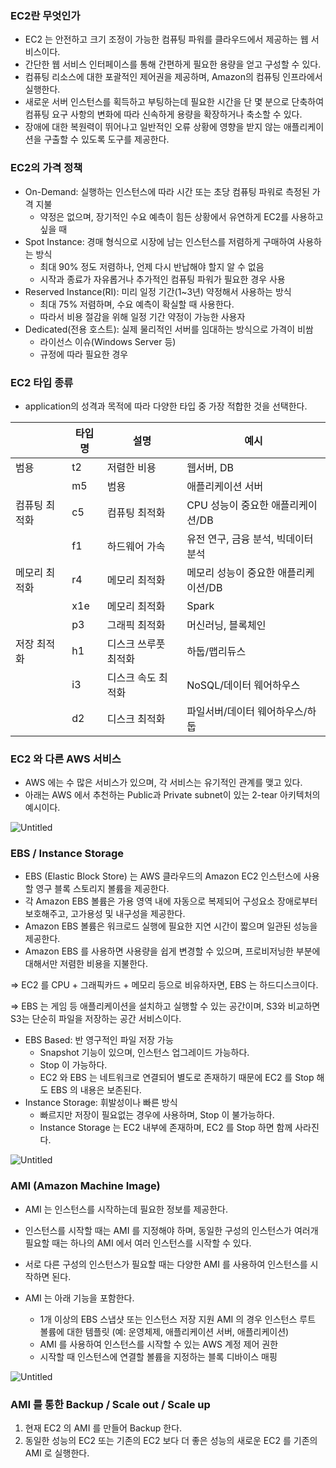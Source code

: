 ### EC2란 무엇인가

- EC2 는 안전하고 크기 조정이 가능한 컴퓨팅 파워를 클라우드에서 제공하는 웹 서비스이다.
- 간단한 웹 서비스 인터페이스를 통해 간편하게 필요한 용량을 얻고 구성할 수 있다.
- 컴퓨팅 리소스에 대한 포괄적인 제어권을 제공하며, Amazon의 컴퓨팅 인프라에서 실행한다.
- 새로운 서버 인스턴스를 획득하고 부팅하는데 필요한 시간을 단 몇 분으로 단축하여 컴퓨팅 요구 사항의 변화에 따라 신속하게 용량을 확장하거나 축소할 수 있다.
- 장애에 대한 복원력이 뛰어나고 일반적인 오류 상황에 영향을 받지 않는 애플리케이션을 구출할 수 있도록 도구를 제공한다.

### EC2의 가격 정책

- On-Demand: 실행하는 인스턴스에 따라 시간 또는 초당 컴퓨팅 파워로 측정된 가격 지불
    - 약정은 없으며, 장기적인 수요 예측이 힘든 상황에서 유연하게 EC2를 사용하고 싶을 때
- Spot Instance: 경매 형식으로 시장에 남는 인스턴스를 저렴하게 구매하여 사용하는 방식
    - 최대 90% 정도 저렴하나, 언제 다시 반납해야 할지 알 수 없음
    - 시작과 종료가 자유롭거나 추가적인 컴퓨팅 파워가 필요한 경우 사용
- Reserved Instance(RI): 미리 일정 기간(1~3년) 약정해서 사용하는 방식
    - 최대 75% 저렴하며, 수요 예측이 확실할 때 사용한다.
    - 따라서 비용 절감을 위해 일정 기간 약정이 가능한 사용자
- Dedicated(전용 호스트): 실제 물리적인 서버를 임대하는 방식으로 가격이 비쌈
    - 라이선스 이슈(Windows Server 등)
    - 규정에 따라 필요한 경우

### EC2 타입 종류

- application의 성격과 목적에 따라 다양한 타입 중 가장 적합한 것을 선택한다.

|  | 타입명 | 설명 | 예시 |
| --- | --- | --- | --- |
| 범용 | t2 | 저렴한 비용 | 웹서버, DB |
|  | m5 | 범용 | 애플리케이션 서버 |
| 컴퓨팅 최적화 | c5 | 컴퓨팅 최적화 | CPU 성능이 중요한 애플리케이션/DB |
|  | f1 | 하드웨어 가속 | 유전 연구, 금융 분석, 빅데이터 분석 |
| 메모리 최적화 | r4 | 메모리 최적화 | 메모리 성능이 중요한 애플리케이션/DB |
|  | x1e | 메모리 최적화 | Spark |
|  | p3 | 그래픽 최적화 | 머신러닝, 블록체인 |
| 저장 최적화 | h1 | 디스크 쓰루풋 최적화 | 하둡/맵리듀스 |
|  | i3 | 디스크 속도 최적화 | NoSQL/데이터 웨어하우스 |
|  | d2 | 디스크 최적화 | 파일서버/데이터 웨어하우스/하둡 |

### EC2 와 다른 AWS 서비스

- AWS 에는 수 많은 서비스가 있으며, 각 서비스는 유기적인 관계를 맺고 있다.
- 아래는 AWS 에서 추천하는 Public과 Private subnet이 있는 2-tear 아키텍처의 예시이다.

![Untitled](https://s3-us-west-2.amazonaws.com/secure.notion-static.com/d3232af7-e629-456a-8f18-2e4882584c58/Untitled.png)

### EBS / Instance Storage

- EBS (Elastic Block Store) 는 AWS 클라우드의 Amazon EC2 인스턴스에 사용할 영구 블록 스토리지 볼륨을 제공한다.
- 각 Amazon EBS 볼륨은 가용 영역 내에 자동으로 복제되어 구성요소 장애로부터 보호해주고, 고가용성 및 내구성을 제공한다.
- Amazon EBS 볼륨은 워크로드 실행에 필요한 지연 시간이 짧으며 일관된 성능을 제공한다.
- Amazon EBS 를 사용하면 사용량을 쉽게 변경할 수 있으며, 프로비저닝한 부분에 대해서만 저렴한 비용을 지불한다.

⇒ EC2 를 CPU + 그래픽카드 + 메모리 등으로 비유하자면, EBS 는 하드디스크이다.

⇒ EBS 는 게임 등 애플리케이션을 설치하고 실행할 수 있는 공간이며, S3와 비교하면 S3는 단순히 파일을 저장하는 공간 서비스이다.

- EBS Based: 반 영구적인 파일 저장 가능
    - Snapshot 기능이 있으며, 인스턴스 업그레이드 가능하다.
    - Stop 이 가능하다.
    - EC2 와 EBS 는 네트워크로 연결되어 별도로 존재하기 때문에 EC2 를 Stop 해도 EBS 의 내용은 보존된다.
- Instance Storage: 휘발성이나 빠른 방식
    - 빠르지만 저장이 필요없는 경우에 사용하며, Stop 이 불가능하다.
    - Instance Storage 는 EC2 내부에 존재하며, EC2 를 Stop 하면 함께 사라진다.

![Untitled](https://s3-us-west-2.amazonaws.com/secure.notion-static.com/b3beb098-75f4-4914-aa85-d6ab049c6803/Untitled.png)

### AMI (Amazon Machine Image)

- AMI 는 인스턴스를 시작하는데 필요한 정보를 제공한다.
- 인스턴스를 시작할 때는 AMI 를 지정해야 하며, 동일한 구성의 인스턴스가 여러개 필요할 때는 하나의 AMI 에서 여러 인스턴스를 시작할 수 있다.
- 서로 다른 구성의 인스턴스가 필요할 때는 다양한 AMI 를 사용하여 인스턴스를 시작하면 된다.

- AMI 는 아래 기능을 포함한다.
    - 1개 이상의 EBS 스냅샷 또는 인스턴스 저장 지원 AMI 의 경우 인스턴스 루트 볼륨에 대한 템플릿 (예: 운영체제, 애플리케이션 서버, 애플리케이션)
    - AMI 를 사용하여 인스턴스를 시작할 수 있는 AWS 계정 제어 권한
    - 시작할 때 인스턴스에 연결할 볼륨을 지정하는 블록 디바이스 매핑

![Untitled](https://s3-us-west-2.amazonaws.com/secure.notion-static.com/431ed55b-fd22-4b5c-b281-8c3d9ec163f3/Untitled.png)

### AMI 를 통한 Backup / Scale out / Scale up

1. 현재 EC2 의 AMI 를 만들어 Backup 한다.
2. 동일한 성능의 EC2 또는 기존의 EC2 보다 더 좋은 성능의 새로운 EC2 를 기존의 AMI 로 실행한다.

